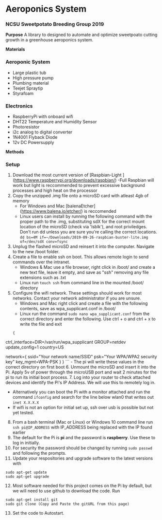 # Aeroponics System
### NCSU Sweetpotato Breeding Group 2019

**Purpose**
A library to designed to automate and optimize sweetpoato cutting growth in a greenhouse aeroponics system. 

**Materials**
### Aeroponic System
- Large plastic tub
- High pressure pump
- Plumbing material
- Teejet Spraytip
- Styrafoam

### Electronics
- RaspberryPi with onboard wifi
- DHT22 Temperature and Humidity Sensor
- Photoresistor
- i2c analog to digital converter
- 1N4001 Flyback Diode
- 12v DC Powersupply

**Methods**
### Setup
1. Download the most current version of [Raspbian-Light ] (https://www.raspberrypi.org/downloads/raspbian/)
      -Full Raspbian will work but light is reccommended to prevent excessive background processes and high heat on the processor
2. Copy the unzipped .img file onto a microSD card with atleast 4gb of memory
      - For Windows and Mac [balenaEtcher] (https://www.balena.io/etcher/) is reccomended
      - Linux users can install by running the following command with the proper path to the .img, substituting sdX for the correct mount location of the microSD (check via 'lsblk'), and root priviledges. Don't run dd unless you are sure you're calling the correct locations.
      `dd bs=4M if=~/Downloads/2019-09-26-raspbian-buster-lite.img of=/dev/sdX conv=fsync`
3. Unplug the flashed microSD and reinsert it into the computer. Navigate to the new /boot folder.
4. Create a file to enable ssh on boot. This allows remote login to send commands over the intranet.
      - Windows & Mac use a file browser, right click in /boot/ and create a new text file, leave it empty, and save as "ssh" removing any file extensions such as .txt
      - Linux run `touch ssh` from command line in the mounted /boot/ directory
5. Configure the wifi network. These settings should work for most networks. Contact your network administrator if you are unsure. 
      - Windows and Mac right click and create a file with the following contents, save as wpa_supplicant.conf in /boot/
      - Linux run the command `sudo nano wpa_supplicant.conf` from the correct directory and enter the following. Use ctrl + o and ctrl + x to write the file and exit
      ```
      {
ctrl_interface=DIR=/var/run/wpa_supplicant GROUP=netdev
update_config=1
country=US

network={
     ssid="Your network name/SSID"
     psk="Your WPA/WPA2 security key"
     key_mgmt=WPA-PSK
}
}
      ``` 
      - The pi will write these values in the correct directory on first boot
6. Unmount the microSD and insert it into the Pi. Apply 5v of power through the microUSB port and wait 2 minutes for the pi to run its initial boot process. 
7. Log into your router to check attached devices and identify the Pi's IP Address. We will use this to remotely log in.
  - Alternatively you can boot the Pi with a monitor attached and run the command `ifconfig` and search for the line below wlan0 that writes out `inet X.X.X.X`
  - If wifi is not an option for initial set up, ssh over usb is possible but not yet tested. 
8. From a bash terminal (Mac or Linux) or Windows 10 command line run `ssh pi@IP_ADDRESS` with IP_ADDRESS being replaced with the IP found earlier
9. The default for the Pi is **pi** and the password is **raspberry**. Use these to log in initially.
10. For security the password should be changed by running `sudo passwd` and following the prompts.
11. Update your respositories and upgrade software to the latest versions with 
```
sudo apt-get update
sudo apt-get upgrade
```
12. Most software needed for this project comes on the Pi by default, but we will need to use github to download the code. Run
```
sudo apt-get install git
sudo git clone (Copy and Paste the gitURL from this page)
```
13. Set the code to Autostart.
